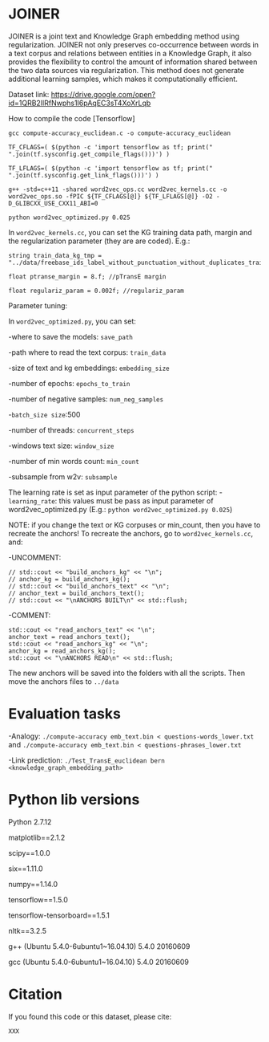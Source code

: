# JOINER

JOINER is a joint text and Knowledge Graph embedding method using regularization. JOINER not only preserves co-occurrence between words in a text corpus and relations between entities in a Knowledge Graph, it also provides the flexibility to control the amount of information shared between the two data sources via regularization. This method does not generate additional learning samples, which makes it computationally efficient.


Dataset link: https://drive.google.com/open?id=1QRB2lIRfNwphs1I6pAqEC3sT4XoXrLqb


How to compile the code [Tensorflow]

```
gcc compute-accuracy_euclidean.c -o compute-accuracy_euclidean

TF_CFLAGS=( $(python -c 'import tensorflow as tf; print(" ".join(tf.sysconfig.get_compile_flags()))') )

TF_LFLAGS=( $(python -c 'import tensorflow as tf; print(" ".join(tf.sysconfig.get_link_flags()))') )

g++ -std=c++11 -shared word2vec_ops.cc word2vec_kernels.cc -o word2vec_ops.so -fPIC ${TF_CFLAGS[@]} ${TF_LFLAGS[@]} -O2 -D_GLIBCXX_USE_CXX11_ABI=0

python word2vec_optimized.py 0.025
```

In `word2vec_kernels.cc`, you can set the KG training data path, margin and the regularization parameter (they are are coded). E.g.:
```
string train_data_kg_tmp = "../data/freebase_ids_label_without_punctuation_without_duplicates_train_top200kEntities";

float ptranse_margin = 8.f; //pTransE margin

float regulariz_param = 0.002f; //regulariz_param
```

Parameter tuning:

In `word2vec_optimized.py`, you can set:

-where to save the models: `save_path`

-path where to read the text corpus: `train_data`

-size of text and kg embeddings: `embedding_size`

-number of epochs: `epochs_to_train`

-number of negative samples: `num_neg_samples`

-`batch_size size`:500

-number of threads: `concurrent_steps`

-windows text size: `window_size`

-number of min words count: `min_count`

-subsample from w2v: `subsample`

The learning rate is set as input parameter of the python script:
-`learning_rate`: this values must be pass as input parameter of word2vec_optimized.py (E.g.: `python word2vec_optimized.py 0.025`)

NOTE: if you change the text or KG corpuses or min_count, then you have to recreate the anchors!
To recreate the anchors, go to `word2vec_kernels.cc`, and:

-UNCOMMENT:
```
// std::cout << "build_anchors_kg" << "\n";
// anchor_kg = build_anchors_kg();
// std::cout << "build_anchors_text" << "\n";
// anchor_text = build_anchors_text();
// std::cout << "\nANCHORS BUILT\n" << std::flush;
```

-COMMENT:
```
std::cout << "read_anchors_text" << "\n";
anchor_text = read_anchors_text();
std::cout << "read_anchors_kg" << "\n";
anchor_kg = read_anchors_kg();
std::cout << "\nANCHORS READ\n" << std::flush;
```

The new anchors will be saved into the folders with all the scripts. Then move the anchors files to `../data`

# Evaluation tasks

-Analogy: `./compute-accuracy emb_text.bin < questions-words_lower.txt` and `./compute-accuracy emb_text.bin < questions-phrases_lower.txt`

-Link prediction: `./Test_TransE_euclidean bern <knowledge_graph_embedding_path>`

# Python lib versions
Python 2.7.12

matplotlib==2.1.2

scipy==1.0.0

six==1.11.0

numpy==1.14.0

tensorflow==1.5.0

tensorflow-tensorboard==1.5.1

nltk==3.2.5

g++ (Ubuntu 5.4.0-6ubuntu1~16.04.10) 5.4.0 20160609

gcc (Ubuntu 5.4.0-6ubuntu1~16.04.10) 5.4.0 20160609


# Citation

If you found this code or this dataset, please cite:

```
XXX
```

